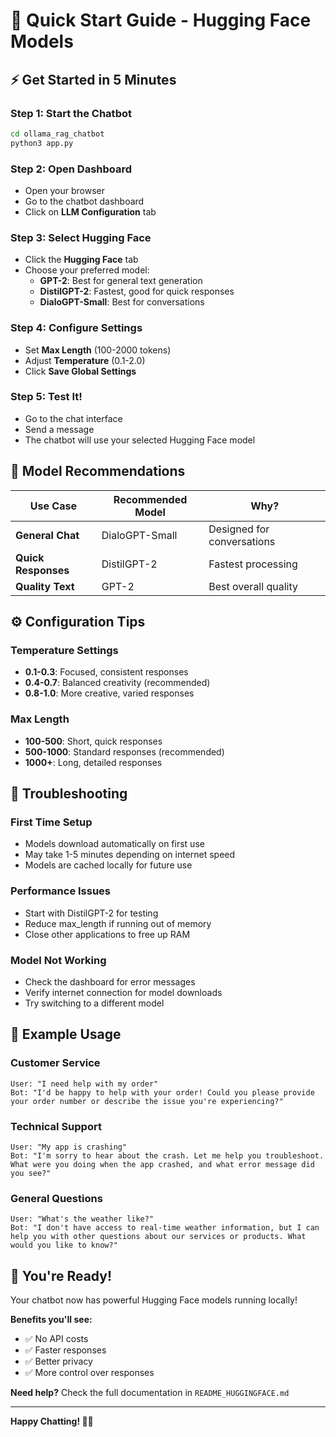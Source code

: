 # 🚀 Quick Start Guide - Hugging Face Models

## ⚡ Get Started in 5 Minutes

### **Step 1: Start the Chatbot**
```bash
cd ollama_rag_chatbot
python3 app.py
```

### **Step 2: Open Dashboard**
- Open your browser
- Go to the chatbot dashboard
- Click on **LLM Configuration** tab

### **Step 3: Select Hugging Face**
- Click the **Hugging Face** tab
- Choose your preferred model:
  - **GPT-2**: Best for general text generation
  - **DistilGPT-2**: Fastest, good for quick responses
  - **DialoGPT-Small**: Best for conversations

### **Step 4: Configure Settings**
- Set **Max Length** (100-2000 tokens)
- Adjust **Temperature** (0.1-2.0)
- Click **Save Global Settings**

### **Step 5: Test It!**
- Go to the chat interface
- Send a message
- The chatbot will use your selected Hugging Face model

## 🎯 Model Recommendations

| Use Case | Recommended Model | Why? |
|----------|------------------|------|
| **General Chat** | DialoGPT-Small | Designed for conversations |
| **Quick Responses** | DistilGPT-2 | Fastest processing |
| **Quality Text** | GPT-2 | Best overall quality |

## ⚙️ Configuration Tips

### **Temperature Settings**
- **0.1-0.3**: Focused, consistent responses
- **0.4-0.7**: Balanced creativity (recommended)
- **0.8-1.0**: More creative, varied responses

### **Max Length**
- **100-500**: Short, quick responses
- **500-1000**: Standard responses (recommended)
- **1000+**: Long, detailed responses

## 🔧 Troubleshooting

### **First Time Setup**
- Models download automatically on first use
- May take 1-5 minutes depending on internet speed
- Models are cached locally for future use

### **Performance Issues**
- Start with DistilGPT-2 for testing
- Reduce max_length if running out of memory
- Close other applications to free up RAM

### **Model Not Working**
- Check the dashboard for error messages
- Verify internet connection for model downloads
- Try switching to a different model

## 📱 Example Usage

### **Customer Service**
```
User: "I need help with my order"
Bot: "I'd be happy to help with your order! Could you please provide your order number or describe the issue you're experiencing?"
```

### **Technical Support**
```
User: "My app is crashing"
Bot: "I'm sorry to hear about the crash. Let me help you troubleshoot. What were you doing when the app crashed, and what error message did you see?"
```

### **General Questions**
```
User: "What's the weather like?"
Bot: "I don't have access to real-time weather information, but I can help you with other questions about our services or products. What would you like to know?"
```

## 🎉 You're Ready!

Your chatbot now has powerful Hugging Face models running locally! 

**Benefits you'll see:**
- ✅ No API costs
- ✅ Faster responses
- ✅ Better privacy
- ✅ More control over responses

**Need help?** Check the full documentation in `README_HUGGINGFACE.md`

---

**Happy Chatting! 🤖✨**